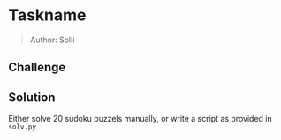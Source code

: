 # Taskname
> Author: Solli

## Challenge

## Solution

Either solve 20 sudoku puzzels manually, or write a script as provided in `solv.py`

